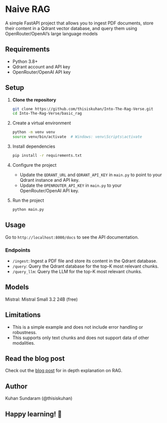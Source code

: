 # Naive RAG

A simple FastAPI project that allows you to ingest PDF documents, store their content in a Qdrant vector database, and query them using OpenRouter/OpenAI’s large language models

## Requirements

- Python 3.8+
- Qdrant account and API key
- OpenRouter/OpenAI API key

## Setup

1. **Clone the repository**

   ```bash
   git clone https://github.com/thisiskuhan/Into-The-Rag-Verse.git
   cd Into-The-Rag-Verse/basic_rag
   ```

2. Create a virtual environment

   ```bash
   python -m venv venv
   source venv/bin/activate  # Windows: venv\Scripts\activate
   ```

3. Install dependencies

   ```bash
   pip install -r requirements.txt
   ```

4. Configure the project

   - Update the `QDRANT_URL` and `QDRANT_API_KEY` in `main.py` to point to your Qdrant instance and API key.
   - Update the `OPENROUTER_API_KEY` in `main.py` to your OpenRouter/OpenAI API key.

5. Run the project

   ```bash
   python main.py
   ```

## Usage

Go to `http://localhost:8000/docs` to see the API documentation.

### Endpoints

- `/ingest`: Ingest a PDF file and store its content in the Qdrant database.
- `/query`: Query the Qdrant database for the top-K most relevant chunks.
- `/query_llm`: Query the LLM for the top-K most relevant chunks.

## Models

Mistral: Mistral Small 3.2 24B (free)

## Limitations

- This is a simple example and does not include error handling or robustness.
- This supports only text chunks and does not support data of other modalities.

## Read the blog post

Check out the [blog post](https://medium.com/@thisiskuhan/into-the-rag-verse-the-origin-and-the-why-0b80350d1e17) for in depth explanation on RAG.

## Author

Kuhan Sundaram (@thisiskuhan)

## Happy learning! 🚀
